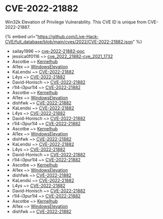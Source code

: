 # CVE-2022-21882

Win32k Elevation of Privilege Vulnerability. This CVE ID is unique from CVE-2022-21887.

{% embed url="https://github.com/Live-Hack-CVE/full_database/blob/main/cves/2022/CVE-2022-21882.json" %}


* sailay1996 ~> [cve-2022-21882-poc](https://www.alice-snow.ru/2022/database/cve-2022-21882/cve-2022-21882-poc-sailay1996)
* jessica0f0116 ~> [cve_2022_21882-cve_2021_1732](https://www.alice-snow.ru/2022/database/cve-2022-21882/cve_2022_21882-cve_2021_1732-jessica0f0116)
* Ascotbe ~> [Kernelhub](https://www.alice-snow.ru/2022/database/cve-2022-21882/kernelhub-ascotbe)
* Al1ex ~> [WindowsElevation](https://www.alice-snow.ru/2022/database/cve-2022-21882/windowselevation-al1ex)
* KaLendsi ~> [CVE-2022-21882](https://www.alice-snow.ru/2022/database/cve-2022-21882/cve-2022-21882-kalendsi)
* L4ys ~> [CVE-2022-21882](https://www.alice-snow.ru/2022/database/cve-2022-21882/cve-2022-21882-l4ys)
* David-Honisch ~> [CVE-2022-21882](https://www.alice-snow.ru/2022/database/cve-2022-21882/cve-2022-21882-david-honisch)
* r1l4-i3pur1l4 ~> [CVE-2022-21882](https://www.alice-snow.ru/2022/database/cve-2022-21882/cve-2022-21882-r1l4-i3pur1l4)
* Ascotbe ~> [Kernelhub](https://www.alice-snow.ru/2022/database/cve-2022-21882/kernelhub-ascotbe)
* Al1ex ~> [WindowsElevation](https://www.alice-snow.ru/2022/database/cve-2022-21882/windowselevation-al1ex)
* dishfwk ~> [CVE-2022-21882](https://www.alice-snow.ru/2022/database/cve-2022-21882/cve-2022-21882-dishfwk)
* KaLendsi ~> [CVE-2022-21882](https://www.alice-snow.ru/2022/database/cve-2022-21882/cve-2022-21882-kalendsi)
* L4ys ~> [CVE-2022-21882](https://www.alice-snow.ru/2022/database/cve-2022-21882/cve-2022-21882-l4ys)
* David-Honisch ~> [CVE-2022-21882](https://www.alice-snow.ru/2022/database/cve-2022-21882/cve-2022-21882-david-honisch)
* r1l4-i3pur1l4 ~> [CVE-2022-21882](https://www.alice-snow.ru/2022/database/cve-2022-21882/cve-2022-21882-r1l4-i3pur1l4)
* Ascotbe ~> [Kernelhub](https://www.alice-snow.ru/2022/database/cve-2022-21882/kernelhub-ascotbe)
* Al1ex ~> [WindowsElevation](https://www.alice-snow.ru/2022/database/cve-2022-21882/windowselevation-al1ex)
* dishfwk ~> [CVE-2022-21882](https://www.alice-snow.ru/2022/database/cve-2022-21882/cve-2022-21882-dishfwk)
* KaLendsi ~> [CVE-2022-21882](https://www.alice-snow.ru/2022/database/cve-2022-21882/cve-2022-21882-kalendsi)
* L4ys ~> [CVE-2022-21882](https://www.alice-snow.ru/2022/database/cve-2022-21882/cve-2022-21882-l4ys)
* David-Honisch ~> [CVE-2022-21882](https://www.alice-snow.ru/2022/database/cve-2022-21882/cve-2022-21882-david-honisch)
* r1l4-i3pur1l4 ~> [CVE-2022-21882](https://www.alice-snow.ru/2022/database/cve-2022-21882/cve-2022-21882-r1l4-i3pur1l4)
* Ascotbe ~> [Kernelhub](https://www.alice-snow.ru/2022/database/cve-2022-21882/kernelhub-ascotbe)
* Al1ex ~> [WindowsElevation](https://www.alice-snow.ru/2022/database/cve-2022-21882/windowselevation-al1ex)
* dishfwk ~> [CVE-2022-21882](https://www.alice-snow.ru/2022/database/cve-2022-21882/cve-2022-21882-dishfwk)
* KaLendsi ~> [CVE-2022-21882](https://www.alice-snow.ru/2022/database/cve-2022-21882/cve-2022-21882-kalendsi)
* L4ys ~> [CVE-2022-21882](https://www.alice-snow.ru/2022/database/cve-2022-21882/cve-2022-21882-l4ys)
* David-Honisch ~> [CVE-2022-21882](https://www.alice-snow.ru/2022/database/cve-2022-21882/cve-2022-21882-david-honisch)
* r1l4-i3pur1l4 ~> [CVE-2022-21882](https://www.alice-snow.ru/2022/database/cve-2022-21882/cve-2022-21882-r1l4-i3pur1l4)
* Ascotbe ~> [Kernelhub](https://www.alice-snow.ru/2022/database/cve-2022-21882/kernelhub-ascotbe)
* Al1ex ~> [WindowsElevation](https://www.alice-snow.ru/2022/database/cve-2022-21882/windowselevation-al1ex)
* dishfwk ~> [CVE-2022-21882](https://www.alice-snow.ru/2022/database/cve-2022-21882/cve-2022-21882-dishfwk)